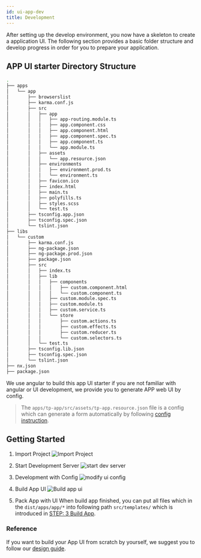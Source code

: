 ```yaml
---
id: ui-app-dev
title: Development
---
```


After setting up the develop environment, you now have a skeleton to create a application UI. The following section provides a basic folder structure and develop progress in order for you to prepare your application.

## APP UI starter Directory Structure

```sh
.
├── apps
│   └── app
│       ├── browserslist
│       ├── karma.conf.js
│       ├── src
│       │   ├── app
│       │   │   ├── app-routing.module.ts
│       │   │   ├── app.component.css
│       │   │   ├── app.component.html
│       │   │   ├── app.component.spec.ts
│       │   │   ├── app.component.ts
│       │   │   └── app.module.ts
│       │   ├── assets
│       │   │   └── app.resource.json
│       │   ├── environments
│       │   │   ├── environment.prod.ts
│       │   │   └── environment.ts
│       │   ├── favicon.ico
│       │   ├── index.html
│       │   ├── main.ts
│       │   ├── polyfills.ts
│       │   ├── styles.scss
│       │   └── test.ts
│       ├── tsconfig.app.json
│       ├── tsconfig.spec.json
│       └── tslint.json
├── libs
│   └── custom
│       ├── karma.conf.js
│       ├── ng-package.json
│       ├── ng-package.prod.json
│       ├── package.json
│       ├── src
│       │   ├── index.ts
│       │   ├── lib
│       │   │   ├── components
│       │   │   │   ├── custom.component.html
│       │   │   │   └── custom.component.ts
│       │   │   ├── custom.module.spec.ts
│       │   │   ├── custom.module.ts
│       │   │   ├── custom.service.ts
│       │   │   └── store
│       │   │       ├── custom.actions.ts
│       │   │       ├── custom.effects.ts
│       │   │       ├── custom.reducer.ts
│       │   │       └── custom.selectors.ts
│       │   └── test.ts
│       ├── tsconfig.lib.json
│       ├── tsconfig.spec.json
│       └── tslint.json
├── nx.json
├── package.json
```

We use angular to build this app UI starter if you are not familiar with angular or UI development, we provide you to generate APP web UI by config.

> The `apps/tp-app/src/assets/tp-app.resource.json` file is a config which can generate a form automatically by following [config instruction](./ui-app-component-config.md).

## Getting Started

1. Import Project
   ![Import Project](assets/ui/import-project.gif)

2. Start Development Server
   ![start dev server](assets/ui/start-dev-server.gif)

3. Development with Config
   ![modify ui config](assets/ui/dev-with-config.gif)

4. Build App UI
   ![Build app ui](assets/ui/build-app-ui.gif)

5. Pack App with UI
   When build app finished, you can put all files which in the `dist/apps/app/*` into following path `src/templates/` which is introduced in [STEP: 3 Build App](edge-appdev-app.md/#step-3-build-app).

### Reference

If you want to build your App UI from scratch by yourself, we suggest you to follow our [design guide](assets/ui/design-guide-v2.pdf).
